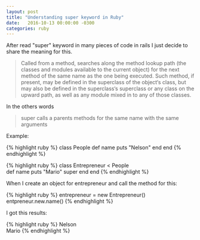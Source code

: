 ```yaml
---
layout: post
title: "Understanding super keyword in Ruby"
date:   2016-10-13 00:00:00 -0300
categories: ruby
---
```

After read "super" keyword in many pieces of code in rails I just decide to share the meaning for this.

> Called from a method, searches along the method lookup path (the classes and modules available to the current object) for the next method of the same name as the one being executed. Such method, if present, may be defined in the superclass of the object‘s class, but may also be defined in the superclass‘s
superclass or any class on the upward path, as well as any module mixed in to any of those classes.

In the others words

> super calls a parents methods for the same name with the same arguments

Example:

{% highlight ruby %}
class People
  def name
    puts "Nelson"
  end
end
{% endhighlight %}

{% highlight ruby %}
class Entrepreneur < People  
   def name
    puts "Mario"
    super
   end
 end
{% endhighlight %}

When I create an object for entrepreneur and call the method for this:

{% highlight ruby %}
entrepreneur = new Entrepreneur()  
entpreneur.new.name()
{% endhighlight %}

I got this results:

{% highlight ruby %}
Nelson  
Mario
{% endhighlight %}

